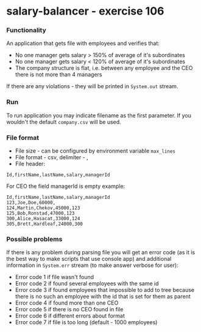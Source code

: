 # salary-balancer - exercise 106

### Functionality

An application that gets file with employees and
verifies that:
* No one manager gets salary > 150% of average
of it's subordinates
* No one manager gets salary < 120% of average
of it's subordinates
* The company structure is flat, i.e. between any
employee and the CEO there is not more than 4
managers

If there are any violations - they will be printed in 
`System.out` stream.

### Run

To run application you may indicate filename as the
first parameter. If you wouldn't the default
`company.csv` will be used.

### File format
* File size - can be configured by environment variable
`max_lines`
* File format - csv, delimiter - ,
* File header:
```
Id,firstName,lastName,salary,managerId
```
For CEO the field managerId is empty
example:
```
Id,firstName,lastName,salary,managerId
123,Joe,Doe,60000,
124,Martin,Chekov,45000,123
125,Bob,Ronstad,47000,123
300,Alice,Hasacat,33000,124
305,Brett,Hardleaf,24000,300
```

### Possible problems
If there is any problem during parsing file you will
get an error code (as it is the best way to make
scripts that use console app) and additional
information in `System.err` stream (to make answer
verbose for user):
* Error code 1 if file wasn't found 
* Error code 2 if found several employees with the
same id
* Error code 3 if found employees that impossible
to add to tree because there is no such an employee
with the id that is set for them as parent
* Error code 4 if found more than one CEO
* Error code 5 if there is no CEO found in file
* Error code 6 if different errors about format
* Error code 7 if file is too long
(default - 1000 employees)